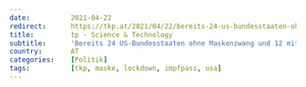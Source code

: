 ```yaml
---
date:          2021-04-22
redirect:      https://tkp.at/2021/04/22/bereits-24-us-bundesstaaten-ohne-maskenzwang-und-12-mit-verbot-vom-impfpass/
title:         tp - Science & Technology
subtitle:      'Bereits 24 US-Bundesstaaten ohne Maskenzwang und 12 mit Verbot vom Impfpass'
country:       AT
categories:    [Politik]
tags:          [tkp, maske, lockdown, impfpass, usa]
---
```

